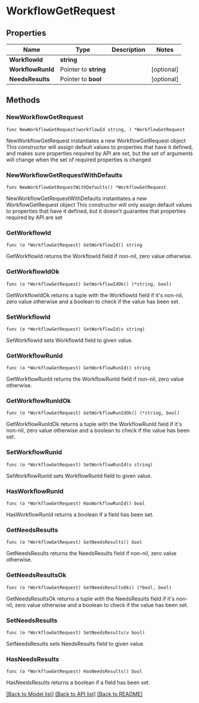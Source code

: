 # WorkflowGetRequest

## Properties

Name | Type | Description | Notes
------------ | ------------- | ------------- | -------------
**WorkflowId** | **string** |  | 
**WorkflowRunId** | Pointer to **string** |  | [optional] 
**NeedsResults** | Pointer to **bool** |  | [optional] 

## Methods

### NewWorkflowGetRequest

`func NewWorkflowGetRequest(workflowId string, ) *WorkflowGetRequest`

NewWorkflowGetRequest instantiates a new WorkflowGetRequest object
This constructor will assign default values to properties that have it defined,
and makes sure properties required by API are set, but the set of arguments
will change when the set of required properties is changed

### NewWorkflowGetRequestWithDefaults

`func NewWorkflowGetRequestWithDefaults() *WorkflowGetRequest`

NewWorkflowGetRequestWithDefaults instantiates a new WorkflowGetRequest object
This constructor will only assign default values to properties that have it defined,
but it doesn't guarantee that properties required by API are set

### GetWorkflowId

`func (o *WorkflowGetRequest) GetWorkflowId() string`

GetWorkflowId returns the WorkflowId field if non-nil, zero value otherwise.

### GetWorkflowIdOk

`func (o *WorkflowGetRequest) GetWorkflowIdOk() (*string, bool)`

GetWorkflowIdOk returns a tuple with the WorkflowId field if it's non-nil, zero value otherwise
and a boolean to check if the value has been set.

### SetWorkflowId

`func (o *WorkflowGetRequest) SetWorkflowId(v string)`

SetWorkflowId sets WorkflowId field to given value.


### GetWorkflowRunId

`func (o *WorkflowGetRequest) GetWorkflowRunId() string`

GetWorkflowRunId returns the WorkflowRunId field if non-nil, zero value otherwise.

### GetWorkflowRunIdOk

`func (o *WorkflowGetRequest) GetWorkflowRunIdOk() (*string, bool)`

GetWorkflowRunIdOk returns a tuple with the WorkflowRunId field if it's non-nil, zero value otherwise
and a boolean to check if the value has been set.

### SetWorkflowRunId

`func (o *WorkflowGetRequest) SetWorkflowRunId(v string)`

SetWorkflowRunId sets WorkflowRunId field to given value.

### HasWorkflowRunId

`func (o *WorkflowGetRequest) HasWorkflowRunId() bool`

HasWorkflowRunId returns a boolean if a field has been set.

### GetNeedsResults

`func (o *WorkflowGetRequest) GetNeedsResults() bool`

GetNeedsResults returns the NeedsResults field if non-nil, zero value otherwise.

### GetNeedsResultsOk

`func (o *WorkflowGetRequest) GetNeedsResultsOk() (*bool, bool)`

GetNeedsResultsOk returns a tuple with the NeedsResults field if it's non-nil, zero value otherwise
and a boolean to check if the value has been set.

### SetNeedsResults

`func (o *WorkflowGetRequest) SetNeedsResults(v bool)`

SetNeedsResults sets NeedsResults field to given value.

### HasNeedsResults

`func (o *WorkflowGetRequest) HasNeedsResults() bool`

HasNeedsResults returns a boolean if a field has been set.


[[Back to Model list]](../README.md#documentation-for-models) [[Back to API list]](../README.md#documentation-for-api-endpoints) [[Back to README]](../README.md)


